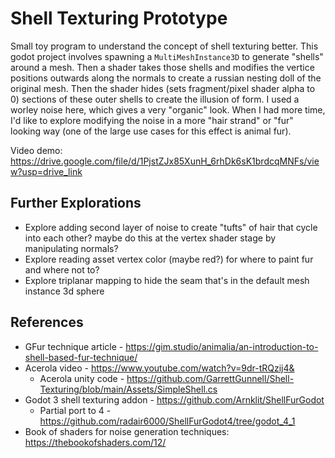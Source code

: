 # Shell Texturing Prototype
Small toy program to understand the concept of shell texturing better. This godot project involves spawning a `MultiMeshInstance3D` to generate "shells" around a mesh. Then a shader takes those shells and modifies the vertice positions outwards along the normals to create a russian nesting doll of the original mesh. Then the shader hides (sets fragment/pixel shader alpha to 0) sections of these outer shells to create the illusion of form. I used a worley noise here, which gives a very "organic" look. When I had more time, I'd like to explore modifying the noise in a more "hair strand" or "fur" looking way (one of the large use cases for this effect is animal fur).

Video demo:
https://drive.google.com/file/d/1PjstZJx85XunH_6rhDk6sK1brdcqMNFs/view?usp=drive_link

## Further Explorations
* Explore adding second layer of noise to create "tufts" of hair that cycle into each other? maybe
do this at the vertex shader stage by manipulating normals?
* Explore reading asset vertex color (maybe red?) for where to paint fur and where not to?
* Explore triplanar mapping to hide the seam that's in the default mesh instance 3d sphere

## References
* GFur technique article - https://gim.studio/animalia/an-introduction-to-shell-based-fur-technique/
* Acerola video - https://www.youtube.com/watch?v=9dr-tRQzij4&
	* Acerola unity code - https://github.com/GarrettGunnell/Shell-Texturing/blob/main/Assets/SimpleShell.cs
* Godot 3 shell texturing addon - https://github.com/Arnklit/ShellFurGodot
	* Partial port to 4 - https://github.com/radair6000/ShellFurGodot4/tree/godot_4_1
* Book of shaders for noise generation techniques: https://thebookofshaders.com/12/
